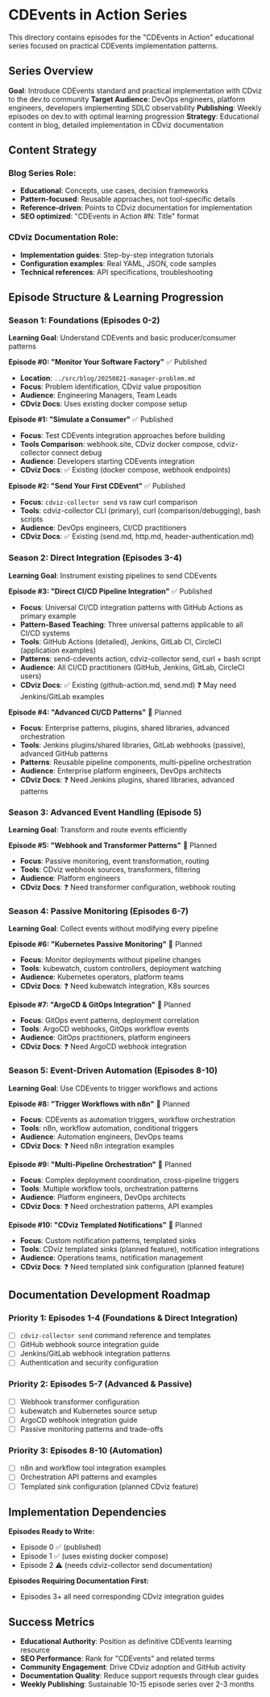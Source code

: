# CDEvents in Action Series

This directory contains episodes for the "CDEvents in Action" educational series focused on practical CDEvents implementation patterns.

## Series Overview

**Goal**: Introduce CDEvents standard and practical implementation with CDviz to the dev.to community
**Target Audience**: DevOps engineers, platform engineers, developers implementing SDLC observability
**Publishing**: Weekly episodes on dev.to with optimal learning progression
**Strategy**: Educational content in blog, detailed implementation in CDviz documentation

## Content Strategy

### **Blog Series Role:**

- **Educational**: Concepts, use cases, decision frameworks
- **Pattern-focused**: Reusable approaches, not tool-specific details
- **Reference-driven**: Points to CDviz documentation for implementation
- **SEO optimized**: "CDEvents in Action #N: Title" format

### **CDviz Documentation Role:**

- **Implementation guides**: Step-by-step integration tutorials
- **Configuration examples**: Real YAML, JSON, code samples
- **Technical references**: API specifications, troubleshooting

## Episode Structure & Learning Progression

### **Season 1: Foundations** (Episodes 0-2)

**Learning Goal**: Understand CDEvents and basic producer/consumer patterns

**Episode #0: "Monitor Your Software Factory"** ✅ Published

- **Location**: `../src/blog/20250821-manager-problem.md`
- **Focus**: Problem identification, CDviz value proposition
- **Audience**: Engineering Managers, Team Leads
- **CDviz Docs**: Uses existing docker compose setup

**Episode #1: "Simulate a Consumer"** ✅ Published

- **Focus**: Test CDEvents integration approaches before building
- **Tools Comparison**: webhook.site, CDviz docker compose, cdviz-collector connect debug
- **Audience**: Developers starting CDEvents integration
- **CDviz Docs**: ✅ Existing (docker compose, webhook endpoints)

**Episode #2: "Send Your First CDEvent"** ✅ Published

- **Focus**: `cdviz-collector send` vs raw curl comparison
- **Tools**: cdviz-collector CLI (primary), curl (comparison/debugging), bash scripts
- **Audience**: DevOps engineers, CI/CD practitioners
- **CDviz Docs**: ✅ Existing (send.md, http.md, header-authentication.md)

### **Season 2: Direct Integration** (Episodes 3-4)

**Learning Goal**: Instrument existing pipelines to send CDEvents

**Episode #3: "Direct CI/CD Pipeline Integration"** ✅ Published

- **Focus**: Universal CI/CD integration patterns with GitHub Actions as primary example
- **Pattern-Based Teaching**: Three universal patterns applicable to all CI/CD systems
- **Tools**: GitHub Actions (detailed), Jenkins, GitLab CI, CircleCI (application examples)
- **Patterns**: send-cdevents action, cdviz-collector send, curl + bash script
- **Audience**: All CI/CD practitioners (GitHub, Jenkins, GitLab, CircleCI users)
- **CDviz Docs**: ✅ Existing (github-action.md, send.md) ❓ May need Jenkins/GitLab examples

**Episode #4: "Advanced CI/CD Patterns"** 📝 Planned

- **Focus**: Enterprise patterns, plugins, shared libraries, advanced orchestration
- **Tools**: Jenkins plugins/shared libraries, GitLab webhooks (passive), advanced GitHub patterns
- **Patterns**: Reusable pipeline components, multi-pipeline orchestration
- **Audience**: Enterprise platform engineers, DevOps architects
- **CDviz Docs**: ❓ Need Jenkins plugins, shared libraries, advanced patterns

### **Season 3: Advanced Event Handling** (Episode 5)

**Learning Goal**: Transform and route events efficiently

**Episode #5: "Webhook and Transformer Patterns"** 📝 Planned

- **Focus**: Passive monitoring, event transformation, routing
- **Tools**: CDviz webhook sources, transformers, filtering
- **Audience**: Platform engineers
- **CDviz Docs**: ❓ Need transformer configuration, webhook routing

### **Season 4: Passive Monitoring** (Episodes 6-7)

**Learning Goal**: Collect events without modifying every pipeline

**Episode #6: "Kubernetes Passive Monitoring"** 📝 Planned

- **Focus**: Monitor deployments without pipeline changes
- **Tools**: kubewatch, custom controllers, deployment watching
- **Audience**: Kubernetes operators, platform teams
- **CDviz Docs**: ❓ Need kubewatch integration, K8s sources

**Episode #7: "ArgoCD & GitOps Integration"** 📝 Planned

- **Focus**: GitOps event patterns, deployment correlation
- **Tools**: ArgoCD webhooks, GitOps workflow events
- **Audience**: GitOps practitioners, platform engineers
- **CDviz Docs**: ❓ Need ArgoCD webhook integration

### **Season 5: Event-Driven Automation** (Episodes 8-10)

**Learning Goal**: Use CDEvents to trigger workflows and actions

**Episode #8: "Trigger Workflows with n8n"** 📝 Planned

- **Focus**: CDEvents as automation triggers, workflow orchestration
- **Tools**: n8n, workflow automation, conditional triggers
- **Audience**: Automation engineers, DevOps teams
- **CDviz Docs**: ❓ Need n8n integration examples

**Episode #9: "Multi-Pipeline Orchestration"** 📝 Planned

- **Focus**: Complex deployment coordination, cross-pipeline triggers
- **Tools**: Multiple workflow tools, orchestration patterns
- **Audience**: Platform engineers, DevOps architects
- **CDviz Docs**: ❓ Need orchestration patterns, API examples

**Episode #10: "CDviz Templated Notifications"** 📝 Planned

- **Focus**: Custom notification patterns, templated sinks
- **Tools**: CDviz templated sinks (planned feature), notification integrations
- **Audience**: Operations teams, notification management
- **CDviz Docs**: ❓ Need templated sink configuration (planned feature)

## Documentation Development Roadmap

### **Priority 1: Episodes 1-4 (Foundations & Direct Integration)**

- [ ] `cdviz-collector send` command reference and templates
- [ ] GitHub webhook source integration guide
- [ ] Jenkins/GitLab webhook integration patterns
- [ ] Authentication and security configuration

### **Priority 2: Episodes 5-7 (Advanced & Passive)**

- [ ] Webhook transformer configuration
- [ ] kubewatch and Kubernetes source setup
- [ ] ArgoCD webhook integration guide
- [ ] Passive monitoring patterns and trade-offs

### **Priority 3: Episodes 8-10 (Automation)**

- [ ] n8n and workflow tool integration examples
- [ ] Orchestration API patterns and examples
- [ ] Templated sink configuration (planned CDviz feature)

## Implementation Dependencies

**Episodes Ready to Write:**

- Episode 0 ✅ (published)
- Episode 1 ✅ (uses existing docker compose)
- Episode 2 ⚠️ (needs cdviz-collector send documentation)

**Episodes Requiring Documentation First:**

- Episodes 3+ all need corresponding CDviz integration guides

## Success Metrics

- **Educational Authority**: Position as definitive CDEvents learning resource
- **SEO Performance**: Rank for "CDEvents" and related terms
- **Community Engagement**: Drive CDviz adoption and GitHub activity
- **Documentation Quality**: Reduce support requests through clear guides
- **Weekly Publishing**: Sustainable 10-15 episode series over 2-3 months
